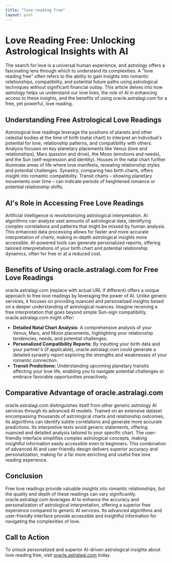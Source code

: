```yaml
---
title: "love reading free"
layout: post
---
```


# Love Reading Free: Unlocking Astrological Insights with AI

The search for love is a universal human experience, and astrology offers a fascinating lens through which to understand its complexities.  A "love reading free" often refers to the ability to gain insights into romantic relationships, compatibility, and potential future paths using astrological techniques without significant financial outlay. This article delves into how astrology helps us understand our love lives, the role of AI in enhancing access to these insights, and the benefits of using oracle.astralagi.com for a free, yet powerful, love reading.

## Understanding Free Astrological Love Readings

Astrological love readings leverage the positions of planets and other celestial bodies at the time of birth (natal chart) to interpret an individual's potential for love, relationship patterns, and compatibility with others.  Analysis focuses on key planetary placements like Venus (love and relationships), Mars (passion and drive), the Moon (emotions and needs), and the Sun (self-expression and identity).  Houses in the natal chart further illuminate areas of life where love manifests, revealing relationship styles and potential challenges.  Synastry, comparing two birth charts, offers insight into romantic compatibility.  Transit charts – showing planetary movements over time – can indicate periods of heightened romance or potential relationship shifts.

## AI's Role in Accessing Free Love Readings

Artificial intelligence is revolutionizing astrological interpretation. AI algorithms can analyze vast amounts of astrological data, identifying complex correlations and patterns that might be missed by human analysis. This enhanced data processing allows for faster and more accurate interpretation of charts, making in-depth astrological insights more accessible. AI-powered tools can generate personalized reports, offering tailored interpretations of your birth chart and potential relationship dynamics, often for free or at a reduced cost.

## Benefits of Using oracle.astralagi.com for Free Love Readings

oracle.astralagi.com (replace with actual URL if different) offers a unique approach to free love readings by leveraging the power of AI.  Unlike generic services, it focuses on providing nuanced and personalized insights based on a deeper understanding of astrological nuances.  Imagine receiving a free interpretation that goes beyond simple Sun-sign compatibility.  oracle.astralagi.com might offer:

* **Detailed Natal Chart Analysis:**  A comprehensive analysis of your Venus, Mars, and Moon placements, highlighting your relationship tendencies, needs, and potential challenges.
* **Personalized Compatibility Reports:** By inputting your birth data and your partner's (if applicable), oracle.astralagi.com could generate a detailed synastry report exploring the strengths and weaknesses of your romantic connection.
* **Transit Predictions:**  Understanding upcoming planetary transits affecting your love life, enabling you to navigate potential challenges or embrace favorable opportunities proactively.

## Comparative Advantage of oracle.astralagi.com

oracle.astralagi.com distinguishes itself from other generic astrology AI services through its advanced AI models. Trained on an extensive dataset encompassing thousands of astrological charts and relationship outcomes, its algorithms can identify subtle correlations and generate more accurate predictions. Its interpretive texts avoid generic statements, offering nuanced and detailed analysis tailored to your specific chart. The user-friendly interface simplifies complex astrological concepts, making insightful information easily accessible even to beginners.  This combination of advanced AI and user-friendly design delivers superior accuracy and personalization, making for a far more enriching and useful free love reading experience.

## Conclusion

Free love readings provide valuable insights into romantic relationships, but the quality and depth of these readings can vary significantly. oracle.astralagi.com leverages AI to enhance the accuracy and personalization of astrological interpretation, offering a superior free experience compared to generic AI services.  Its advanced algorithms and user-friendly interface provide accessible and insightful information for navigating the complexities of love.

## Call to Action

To unlock personalized and superior AI-driven astrological insights about love reading free, visit [oracle.astralagi.com](https://oracle.astralagi.com) today.